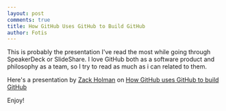 ```yaml
---
layout: post
comments: true
title: How GitHub Uses GitHub to Build GitHub
author: Fotis
---
```


This is probably the presentation I've read the most while going through SpeakerDeck or SlideShare. I love GitHub both as a software product and philosophy as a team, so I try to read as much as i can related to them.

Here's a presentation by [Zack Holman](http://zachholman.com) on [How GitHub uses GitHub to build GitHub](http://zachholman.com/talk/how-github-uses-github-to-build-github/ "How GitHub uses GitHub to build GitHub")

Enjoy!

<script async class="speakerdeck-embed" data-id="4e79b461c9bdcb003f00331d" data-ratio="1.33333333333333" src="//speakerdeck.com/assets/embed.js"></script>
